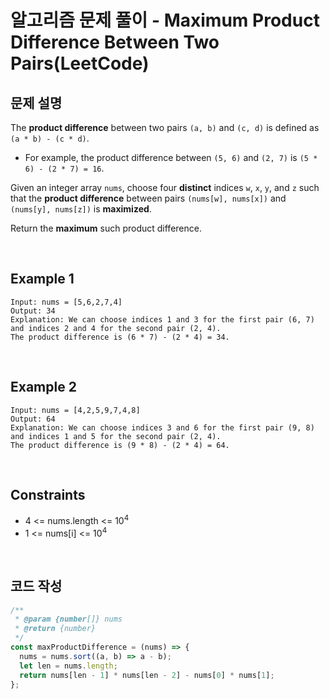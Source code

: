 # 알고리즘 문제 풀이 - Maximum Product Difference Between Two Pairs(LeetCode)

## 문제 설명

The **product difference** between two pairs `(a, b)` and `(c, d)` is defined as `(a * b) - (c * d)`.

- For example, the product difference between `(5, 6)` and `(2, 7)` is `(5 * 6) - (2 * 7) = 16`.

Given an integer array `nums`, choose four **distinct** indices `w`, `x`, `y`, and `z` such that the **product difference** between pairs `(nums[w], nums[x])` and `(nums[y], nums[z])` is **maximized**.

Return the **maximum** such product difference.

<br />

## Example 1

    Input: nums = [5,6,2,7,4]
    Output: 34
    Explanation: We can choose indices 1 and 3 for the first pair (6, 7) and indices 2 and 4 for the second pair (2, 4).
    The product difference is (6 * 7) - (2 * 4) = 34.

<br />

## Example 2

    Input: nums = [4,2,5,9,7,4,8]
    Output: 64
    Explanation: We can choose indices 3 and 6 for the first pair (9, 8) and indices 1 and 5 for the second pair (2, 4).
    The product difference is (9 * 8) - (2 * 4) = 64.

<br />

## Constraints

- 4 <= nums.length <= 10<sup>4</sup>
- 1 <= nums[i] <= 10<sup>4</sup>

<br />

## 코드 작성

```js
/**
 * @param {number[]} nums
 * @return {number}
 */
const maxProductDifference = (nums) => {
  nums = nums.sort((a, b) => a - b);
  let len = nums.length;
  return nums[len - 1] * nums[len - 2] - nums[0] * nums[1];
};
```

<br />
